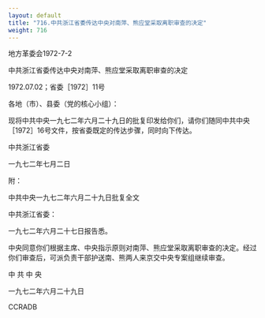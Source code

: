 ```yaml
---
layout: default
title: "716.中共浙江省委传达中央对南萍、熊应堂采取离职审查的决定"
weight: 716
---
```


地方革委会1972-7-2

中共浙江省委传达中央对南萍、熊应堂采取离职审查的决定

1972.07.02；省委［1972］11号

各地（市）、县委（党的核心小组）：

现将中共中央一九七二年六月二十九日的批复印发给你们，请你们随同中共中央［1972］16号文件，按省委既定的传达步骤，同时向下传达。

中共浙江省委

一九七二年七月二日

附：

中共中央一九七二年六月二十九日批复全文

中共浙江省委：

一九七二年六月二十七日报告悉。

中央同意你们根据主席、中央指示原则对南萍、熊应堂采取离职审查的决定。经过你们审查后，可派负责干部护送南、熊两人来京交中央专案组继续审查。

中  共  中  央

一九七二年六月二十九日

CCRADB

